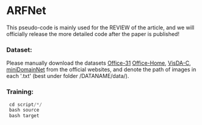 # ARFNet
This pseudo-code is mainly used for the REVIEW of the article, and we will officially release the more detailed code after the paper is published!

### Dataset:
Please manually download the datasets [Office-31](https://www.kaggle.com/datasets/xixuhu/office31/versions/1) [Office-Home](https://drive.google.com/file/d/0B81rNlvomiwed0V1YUxQdC1uOTg/view), [VisDA-C](https://github.com/VisionLearningGroup/taskcv-2017-public/tree/master/classification), [miniDomainNet](http://ai.bu.edu/DomainNet/) from the official websites, and denote the path of images in each '.txt' (best under folder /DATANAME/data/).

### Training:
```python
 cd script/*/
 bash source
 bash target
```
